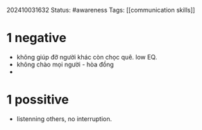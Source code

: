 202410031632
Status: #awareness
Tags: [[communication skills]]

# 1 negative
- không giúp đỡ người khác còn chọc quê. low EQ.
- không chào mọi người - hòa đồng
- 
# 1 possitive
- listenning others, no interruption.
